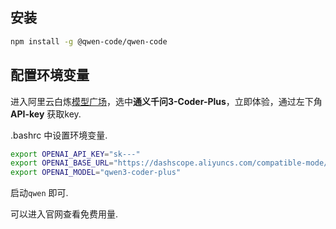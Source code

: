 
## 安装

```bash
npm install -g @qwen-code/qwen-code
```

## 配置环境变量

进入阿里云白炼[模型广场](https://bailian.console.aliyun.com/?tab=model#/model-market)，选中**通义千问3-Coder-Plus**，立即体验，通过左下角 **API-key**  获取key.


.bashrc 中设置环境变量.

```bash
export OPENAI_API_KEY="sk---"
export OPENAI_BASE_URL="https://dashscope.aliyuncs.com/compatible-mode/v1"
export OPENAI_MODEL="qwen3-coder-plus"
```

启动`qwen` 即可.


可以进入官网查看免费用量.
